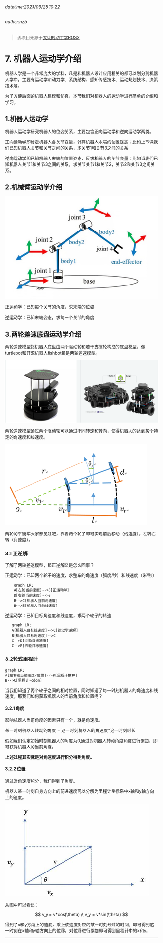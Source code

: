 ###### datetime:2023/09/25 10:22

###### author:nzb

> 该项目来源于[大佬的动手学ROS2](https://fishros.com/d2lros2)

# 7. 机器人运动学介绍

机器人学是一个非常庞大的学科，凡是和机器人设计应用相关的都可以划分到机器人学中，主要有运动学和动力学、系统结构、感知传感技术、运动规划技术、决策技术等。

为了方便后面的机器人建模和仿真，本节我们对机器人的运动学进行简单的介绍和学习。

## 1.机器人运动学

机器人运动学研究机器人的位姿关系，主要包含正向运动学和逆向运动学两类。

正向运动学即给定机器人各关节变量，计算机器人末端的位置姿态；比如上节课我们已知机器人关节和关节之间的关系，求关节1和关节3之间的关系

逆向运动学即已知机器人末端的位置姿态，反求机器人的关节变量；比如当我们已知机器人关节1和关节3之间的关系，求关节关节1和关节2，关节2和关节3之间关系。

## 2.机械臂运动学介绍

![image-20220108223220972](imgs/image-20220108223220972.png)

正运动学：已知每个关节的角度，求末端的位姿

逆运动学：已知末端姿态，求每一个关节的角度

## 3.两轮差速底盘运动学介绍

两轮差速模型指机器人底盘由两个驱动轮和若干支撑轮构成的底盘模型，像turtlebot和开源机器人fishbot都是两轮差速模型。

![image-20220308230020572](imgs/image-20220308230020572.png)

两轮差速模型通过两个驱动轮可以通过不同转速和转向，使得机器人的达到某个特定的角速度和线速度。

![image-20220108223512852](imgs/image-20220108223512852.png)

两轮的平衡车大家都见过吧，靠着两个轮子即可实现前后移动（线速度），左转右转（角速度）。

### 3.1 正逆解

了解了两轮差速模型，那正逆解又是怎么回事？

正运动学：已知两个轮子的速度，求整车的角速度（弧度/秒）和线速度（米/秒）

```mermaid
    graph LR;
    A[左轮当前速度]-->B[正运动学]
    D[右轮当前速度]-->B
    B-->C[机器人当前角速度]
    B-->E[机器人当前线速度]
```

逆运动学：已知目标角速度和线速度，求两个轮子的转速

```mermaid
   graph LR;
   A[机器人目标线速度]-->C[运动学逆解]
   B[机器人目标角速度]-->C
   C-->D[左轮目标速度]
   C-->E[右轮目标速度]
```

### 3.2轮式里程计

```mermaid
graph LR;
A[左右轮当前速度/位置]-->B[里程计推算]
B-->C[里程计-odom]
```

当我们知道了两个轮子之间的相对位置，同时知道了每一时刻机器人的角速度和线速度，那我们如何获取机器人的当前角度和位置呢？

#### 3.2.1 角度

影响机器人当前角度的因素只有一个，就是角速度。

某一时刻机器人转动的角度 = 这一时刻机器人的角速度*这一时刻时长

假如我们认定初始时刻机器人的角度为0,通过对机器人转动角度角度进行累加，即可获得机器人的当前角度。

**上述过程其实就是对角速度进行积分得到角度。**

#### 3.2.2 位置

通过对角速度积分，我们得到了角度。

机器人某一时刻自身方向上的前进速度可以分解为里程计坐标系中x轴和y轴方向上的速度。

![速度分解](imgs/OIP-C.kPisImqMhOUrt0gstMeUMAHaEv)

从图中可以看出：

$$ v_y = v*cos(\theta) \\ v_y = v*sin(\theta) $$

得到了x和y方向上的速度，乘上该速度对应的某一时刻经过的时间，即可得到这一时刻在x轴和y轴方向上的位移，对位移进行累加即可得到里程计中的x和y。




--------------

